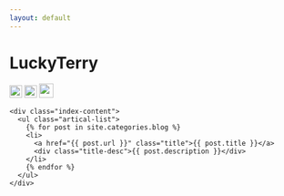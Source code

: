```yaml
---
layout: default
---
```


<body>
  <div class="index-wrapper">
    <div class="aside">
      <div class="info-card">
        <h1>LuckyTerry</h1>
        <a href="https://github.com/LuckyTerry/" target="_blank"><img src="https://github.com/favicon.ico" alt="" width="22"/></a>
        <a href="https://twitter.com/tcw1018498538/" target="_blank"><img src="https://twitter.com/favicon.ico" alt="" width="22"/></a>
        <a href="https://weibo.com/u/2411456325/" target="_blank"><img src="http://www.weibo.com/favicon.ico" alt="" width="25"/></a>
      </div>
      <div id="particles-js"></div>
    </div>

    <div class="index-content">
      <ul class="artical-list">
        {% for post in site.categories.blog %}
        <li>
          <a href="{{ post.url }}" class="title">{{ post.title }}</a>
          <div class="title-desc">{{ post.description }}</div>
        </li>
        {% endfor %}
      </ul>
    </div>
  </div>
</body>
